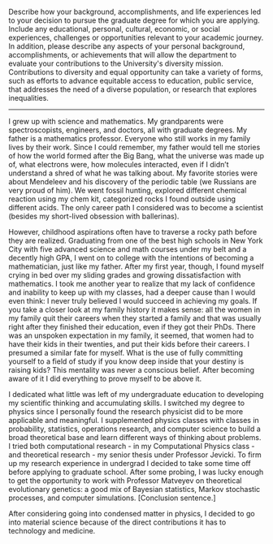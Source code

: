 Describe how your background, accomplishments, and life experiences led to your decision to pursue the graduate degree for which you are applying. Include any educational, personal, cultural, economic, or social experiences, challenges or opportunities relevant to your academic journey. In addition, please describe any aspects of your personal background, accomplishments, or achievements that will allow the department to evaluate your contributions to the University's diversity mission. Contributions to diversity and equal opportunity can take a variety of forms, such as efforts to advance equitable access to education, public service, that addresses the need of a diverse population, or research that explores inequalities.

---

I grew up with science and mathematics. My grandparents were spectroscopists, engineers, and doctors, all with graduate degrees. My father is a mathematics professor. Everyone who still works in my family lives by their work. Since I could remember, my father would tell me stories of how the world formed after the Big Bang, what the universe was made up of, what electrons were, how molecules interacted, even if I didn’t understand a shred of what he was talking about. My favorite stories were about Mendeleev and his discovery of the periodic table (we Russians are very proud of him).  We went fossil hunting, explored different chemical reaction using my chem kit, categorized rocks I found outside using different acids. The only career path I considered was to become a scientist (besides my short-lived obsession with ballerinas). 

However, childhood aspirations often have to traverse a rocky path before they are realized. Graduating from one of the best high schools in New York City with five advanced science and math courses under my belt and a decently high GPA, I went on to college with the intentions of becoming a mathematician, just like my father. After my first year, though, I found myself crying in bed over my sliding grades and  growing dissatisfaction with mathematics. I took me another year to realize that my lack of confidence and inability to keep up with my classes, had a deeper cause than I would even think: I never truly believed I would succeed in achieving my goals. If you take a closer look at my family history it makes sense: all the women in my family quit their careers when they started a family and that was usually right after they finished their education, even if they got their PhDs. There was an unspoken expectation in my family, it seemed, that women had to have their kids in their twenties, and put their kids before their careers. I presumed a similar fate for myself. What is the use of fully committing yourself to a field of study if you know deep inside that your destiny is raising kids? This mentality was never a conscious belief. After becoming aware of it I did everything to prove myself to be above it.

I dedicated what little was left of my undergraduate education to developing my scientific thinking and accumulating skills. I switched my degree to physics since I personally found the research physicist did to be more applicable and meaningful. I supplemented physics classes with classes in probability, statistics, operations research, and computer science to build a broad theoretical base and learn different ways of thinking about problems. I tried both computational research - in my Computational Physics class - and theoretical research - my senior thesis under Professor Jevicki. To firm up my research experience in undergrad I decided to take some time off before applying to graduate school. After some probing, I was lucky enough to get the opportunity to work with Professor Matveyev on theoretical evolutionary genetics: a good mix of Bayesian statistics, Markov stochastic processes, and computer simulations. [Conclusion sentence.]

After considering going into condensed matter in physics, I decided to go into material science because of the direct contributions it has to technology and medicine. 

